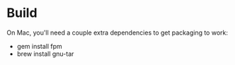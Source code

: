 # Build

On Mac, you'll need a couple extra dependencies to get packaging to work:

* gem install fpm
* brew install gnu-tar
